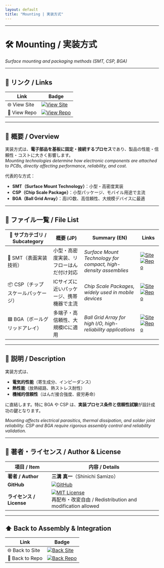 ```yaml
---
layout: default
title: "Mounting | 実装方式"
---
```


---

# 🛠 Mounting / 実装方式
*Surface mounting and packaging methods (SMT, CSP, BGA)*

---

## 🔗 リンク / Links

| Link | Badge |
|---|---|
| 🌐 View Site | [![View Site](https://img.shields.io/badge/View-Site-brightgreen?style=for-the-badge&logo=githubpages)](https://samizo-aitl.github.io/Edusemi-Plus/Assembly-Integration/Mounting/) |
| 📂 View Repo | [![View Repo](https://img.shields.io/badge/View-Repo-blue?style=for-the-badge&logo=github)](https://github.com/Samizo-AITL/Edusemi-Plus/tree/main/Assembly-Integration/Mounting) |

---

## 📖 概要 / Overview
実装方式は、**電子部品を基板に固定・接続するプロセス**であり、製品の性能・信頼性・コストに大きく影響します。  
*Mounting technologies determine how electronic components are attached to PCBs, directly affecting performance, reliability, and cost.*

代表的な方式：  
- **SMT（Surface Mount Technology）**：小型・高密度実装  
- **CSP（Chip Scale Package）**：小型パッケージ、モバイル用途で主流  
- **BGA（Ball Grid Array）**：高I/O数、高信頼性、大規模デバイスに最適  

---

## 📂 ファイル一覧 / File List

| 📘 サブカテゴリ / Subcategory | 概要 (JP) | Summary (EN) | Links |
|---|---|---|---|
| 🔧 SMT（表面実装技術） | 小型・高密度実装、リフローはんだ付け対応 | *Surface Mount Technology for compact, high-density assemblies* | [![Site](https://img.shields.io/badge/View-Site-brightgreen?style=for-the-badge&logo=githubpages)](https://samizo-aitl.github.io/Edusemi-Plus/Assembly-Integration/Mounting/SMT/) [![Repo](https://img.shields.io/badge/View-Repo-blue?style=for-the-badge&logo=github)](https://github.com/Samizo-AITL/Edusemi-Plus/blob/main/Assembly-Integration/Mounting/SMT.md) |
| 📦 CSP（チップスケールパッケージ） | ICサイズに近いパッケージ、携帯機器で主流 | *Chip Scale Packages, widely used in mobile devices* | [![Site](https://img.shields.io/badge/View-Site-brightgreen?style=for-the-badge&logo=githubpages)](https://samizo-aitl.github.io/Edusemi-Plus/Assembly-Integration/Mounting/CSP/) [![Repo](https://img.shields.io/badge/View-Repo-blue?style=for-the-badge&logo=github)](https://github.com/Samizo-AITL/Edusemi-Plus/blob/main/Assembly-Integration/Mounting/CSP.md) |
| 🟦 BGA（ボールグリッドアレイ） | 多端子・高信頼性、大規模ICに適用 | *Ball Grid Array for high I/O, high-reliability applications* | [![Site](https://img.shields.io/badge/View-Site-brightgreen?style=for-the-badge&logo=githubpages)](https://samizo-aitl.github.io/Edusemi-Plus/Assembly-Integration/Mounting/BGA/) [![Repo](https://img.shields.io/badge/View-Repo-blue?style=for-the-badge&logo=github)](https://github.com/Samizo-AITL/Edusemi-Plus/blob/main/Assembly-Integration/Mounting/BGA.md) |

---

## 📑 説明 / Description
実装方式は、  
- **電気的性能**（寄生成分、インピーダンス）  
- **熱性能**（放熱経路、熱ストレス耐性）  
- **機械的信頼性**（はんだ接合強度、疲労寿命）  

に直結します。特に BGA や CSP は、**実装プロセス条件と信頼性試験**が設計成功の鍵となります。  

*Mounting affects electrical parasitics, thermal dissipation, and solder joint reliability. CSP and BGA require rigorous assembly control and reliability validation.*  

---

## 👤 著者・ライセンス / Author & License

| 項目 / Item | 内容 / Details |
|---|---|
| **著者 / Author** | **三溝 真一**（Shinichi Samizo） |
| **GitHub** | [![GitHub](https://img.shields.io/badge/GitHub-Samizo--AITL-blue?style=for-the-badge&logo=github)](https://github.com/Samizo-AITL) |
| **ライセンス / License** | [![MIT License](https://img.shields.io/badge/license-MIT-blue.svg?style=for-the-badge)](LICENSE) <br> 再配布・改変自由 / Redistribution and modification allowed |

---

## ⬆️ Back to Assembly & Integration

| Link | Badge |
|---|---|
| 🌐 Back to Site | [![Back Site](https://img.shields.io/badge/⬆️%20Back-Site-brightgreen?style=for-the-badge&logo=githubpages)](https://samizo-aitl.github.io/Edusemi-Plus/Assembly-Integration/) |
| 📂 Back to Repo | [![Back Repo](https://img.shields.io/badge/⬆️%20Back-Repo-blue?style=for-the-badge&logo=github)](https://github.com/Samizo-AITL/Edusemi-Plus/tree/main/Assembly-Integration) |
